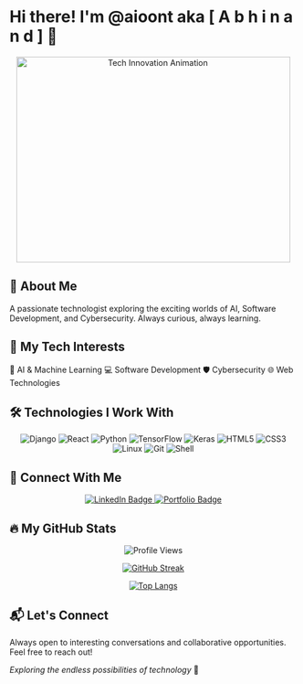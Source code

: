 # Hi there! I'm @aioont aka [ A b h i n a n d ] 👋

<div align="center">
  <img src="https://media.giphy.com/media/qgQUggAC3Pfv687qPC/giphy.gif" width="480" height="360" alt="Tech Innovation Animation"/>
</div>

## 🚀 About Me

A passionate technologist exploring the exciting worlds of AI, Software Development, and Cybersecurity. Always curious, always learning.

## 🔬 My Tech Interests

🤖 AI & Machine Learning
💻 Software Development
🛡️ Cybersecurity
🌐 Web Technologies

## 🛠️ Technologies I Work With

<div align="center">
     <img src="https://img.shields.io/badge/Django-092E20?style=for-the-badge&logo=django&logoColor=white" alt="Django"/>
   <img src="https://img.shields.io/badge/React-61DAFB?style=for-the-badge&logo=react&logoColor=black" alt="React"/>
  <img src="https://img.shields.io/badge/Python-3776AB?style=for-the-badge&logo=python&logoColor=white" alt="Python"/>
  <img src="https://img.shields.io/badge/TensorFlow-FF6F00?style=for-the-badge&logo=tensorflow&logoColor=white" alt="TensorFlow"/>
  <img src="https://img.shields.io/badge/Keras-D00000?style=for-the-badge&logo=keras&logoColor=white" alt="Keras"/>

  <img src="https://img.shields.io/badge/HTML5-E34F26?style=for-the-badge&logo=html5&logoColor=white" alt="HTML5"/>
  <img src="https://img.shields.io/badge/CSS3-1572B6?style=for-the-badge&logo=css3&logoColor=white" alt="CSS3"/>
  <img src="https://img.shields.io/badge/Linux-FCC624?style=for-the-badge&logo=linux&logoColor=black" alt="Linux"/>
  <img src="https://img.shields.io/badge/Git-F05032?style=for-the-badge&logo=git&logoColor=white" alt="Git"/>
  <img src="https://img.shields.io/badge/Shell-121011?style=for-the-badge&logo=gnu-bash&logoColor=white" alt="Shell"/>
</div>

## 🔗 Connect With Me

<div align="center">
  <a href="https://www.linkedin.com/in/abhinand-i-687984249">
    <img src="https://img.shields.io/badge/LinkedIn-blue?style=for-the-badge&logo=linkedin&logoColor=white" alt="LinkedIn Badge"/>
  </a>
  <a href="https://aioont.github.io/abhinand.github.io/">
    <img src="https://img.shields.io/badge/Portfolio-red?style=for-the-badge&logo=googlechrome&logoColor=white" alt="Portfolio Badge"/>
  </a>
</div>

## 🔥 My GitHub Stats

<div align="center">
  <img src="https://komarev.com/ghpvc/?username=aioont&color=orange" alt="Profile Views"/>
  
  [![GitHub Streak](http://github-readme-streak-stats.herokuapp.com?user=aioont&theme=vue&hide_border=true&border_radius=15&mode=weekly)](https://git.io/streak-stats)
  
  [![Top Langs](https://github-readme-stats.vercel.app/api/top-langs/?username=aioont&layout=compact&theme=vision-friendly-dark)](https://github.com/aioont/github-readme-stats)
</div>

## 📬 Let's Connect

Always open to interesting conversations and collaborative opportunities. Feel free to reach out!

*Exploring the endless possibilities of technology* 🌟
